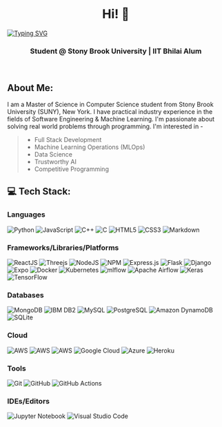 <!--
### Hi there 👋
**thota-sasanth/thota-sasanth** is a ✨ _special_ ✨ repository because its `README.md` (this file) appears on your GitHub profile.

Here are some ideas to get you started:

- 🔭 I’m currently working on ...
- 🌱 I’m currently learning ...
- 👯 I’m looking to collaborate on ...
- 🤔 I’m looking for help with ...
- 💬 Ask me about ...
- 📫 How to reach me: ...
- 😄 Pronouns: ...
- ⚡ Fun fact: ...
-->

<h1 align="center"> Hi! 👋</br> 
</h1>
<a href="https://git.io/typing-svg"><img src="https://readme-typing-svg.herokuapp.com?font=Fira+Code&duration=4000&pause=400&center=true&width=830&height=45&lines=I'm+Sasanth+Thota;Software+Engineer;Nice+to+meet+you+!" alt="Typing SVG" /></a><h3 align="center"> Student @ Stony Brook University | IIT Bhilai Alum </h3>
<p align="center">
<a href="https://www.linkedin.com/in/sasanththota/" target="_blank"><img alt="" src="https://img.shields.io/badge/LinkedIn-%2320232a?logo=linkedin&logoColor=0A66C2&style=for-the-badge" style="vertical-align:center" /></a>
<a href="https://github.com/thota-sasanth" target="_blank"><img alt="" src="https://img.shields.io/badge/GitHub-%2320232a?style=for-the-badge&logo=Github&logoColor=white" style="vertical-align:center" /></a>
<a href="mailto:thotasasanth@gmail.com" target="_blank"><img alt="" src="https://img.shields.io/badge/Gmail-%2320232a?style=for-the-badge&logo=gmail&logoColor=white" style="vertical-align:center" /></a>
</p>

## About Me:
I am a Master of Science in Computer Science student from Stony Brook University (SUNY), New York. I have practical industry experience in the fields of Software Engineering & Machine Learning. I'm passionate about solving real world problems through programming. I'm interested in -

> * Full Stack Development <br>
> * Machine Learning Operations (MLOps) <br>
> * Data Science <br>
> * Trustworthy AI <br>
> * Competitive Programming <br>

## 💻 Tech Stack:
### Languages
![Python](https://img.shields.io/badge/-Python-%2320232a?style=for-the-badge&logo=python)
![JavaScript](https://img.shields.io/badge/-JavaScript-%2320232a?style=for-the-badge&logo=javascript)
![C++](https://img.shields.io/badge/c++-%2320232a.svg?style=for-the-badge&logo=c%2B%2B&logoColor=white)
![C](https://img.shields.io/badge/c-%2320232a?style=for-the-badge&logo=c&logoColor=white)
![HTML5](https://img.shields.io/badge/-HTML5-%2320232a?style=for-the-badge&logo=html5)
![CSS3](https://img.shields.io/badge/-CSS3-%2320232a?style=for-the-badge&logo=css3)
![Markdown](https://img.shields.io/badge/-Markdown-%2320232a?style=for-the-badge&logo=markdown)


### Frameworks/Libraries/Platforms
![ReactJS](https://img.shields.io/badge/-React.JS-%2320232a?style=for-the-badge&logo=react)
![Threejs](https://img.shields.io/badge/-D3.JS-%2320232a?style=for-the-badge&logo=d3.js)
![NodeJS](https://img.shields.io/badge/-NodeJS-%2320232a?style=for-the-badge&logo=node.js&logoColor=pink)
![NPM](https://img.shields.io/badge/NPM-%2320232a.svg?style=for-the-badge&logo=npm&logoColor=white)
![Express.js](https://img.shields.io/badge/-ExpressJS-%2320232a?style=for-the-badge&logo=express)
![Flask](https://img.shields.io/badge/-Flask-%2320232a?style=for-the-badge&logo=flask)
![Django](https://img.shields.io/badge/-Django-%2320232a?style=for-the-badge&logo=django)
![Expo](https://img.shields.io/badge/expo-%2320232a?style=for-the-badge&logo=expo&logoColor=#D04A37)
![Docker](https://img.shields.io/badge/docker-%2320232a.svg?style=for-the-badge&logo=docker&logoColor=white)
![Kubernetes](https://img.shields.io/badge/kubernetes-%2320232a.svg?style=for-the-badge&logo=kubernetes&logoColor=white)
![mlflow](https://img.shields.io/badge/mlflow-%2320232a.svg?style=for-the-badge&logo=numpy&logoColor=blue)
![Apache Airflow](https://img.shields.io/badge/Apache%20Airflow-%2320232a?style=for-the-badge&logo=Apache%20Airflow&logoColor=white)
![Keras](https://img.shields.io/badge/Keras-%2320232a.svg?style=for-the-badge&logo=Keras&logoColor=white)
![TensorFlow](https://img.shields.io/badge/TensorFlow-%2320232a.svg?style=for-the-badge&logo=TensorFlow&logoColor=white)


### Databases
![MongoDB](https://img.shields.io/badge/-MongoDB-%2320232a?style=for-the-badge&logo=mongodb)
![IBM DB2](https://img.shields.io/badge/-IBM_DB2-%2320232a?style=for-the-badge&logo=ibm&logoColor=white)
![MySQL](https://img.shields.io/badge/-MySQL-%2320232a?style=for-the-badge&logo=mysql&logoColor=white)
![PostgreSQL](https://img.shields.io/badge/-PostgreSQL-%2320232a?style=for-the-badge&logo=postgresql&logoColor=white)
![Amazon DynamoDB](https://img.shields.io/badge/-Amazon_DynamoDB-%2320232a?style=for-the-badge&logo=Amazon%20DynamoDB)
![SQLite](https://img.shields.io/badge/sqlite-%2320232a.svg?style=for-the-badge&logo=sqlite&logoColor=white)


### Cloud
![AWS](https://img.shields.io/badge/-AWS-%2320232a?style=for-the-badge&logo=amazon-aws&logoColor=orange)
![AWS](https://img.shields.io/badge/-AWS%20Lambda-%2320232a?style=for-the-badge&logo=amazon-aws&logoColor=orange)
![AWS](https://img.shields.io/badge/-AWS%20SageMaker-%2320232a?style=for-the-badge&logo=amazon-aws&logoColor=orange)
![Google Cloud](https://img.shields.io/badge/Google%20Cloud-%2320232a.svg?style=for-the-badge&logo=google-cloud&logoColor=white)
![Azure](https://img.shields.io/badge/azure-%2320232a.svg?style=for-the-badge&logo=microsoftazure&logoColor=white)
![Heroku](https://img.shields.io/badge/-Heroku-%2320232a?style=for-the-badge&logo=heroku)



### Tools
![Git](https://img.shields.io/badge/-Git-%2320232a?style=for-the-badge&logo=git)
![GitHub](https://img.shields.io/badge/-GitHub-%2320232a?style=for-the-badge&logo=github)
![GitHub Actions](https://img.shields.io/badge/-github%20actions-%2320232a?style=for-the-badge&logo=githubactions)


### IDEs/Editors
![Jupyter Notebook](https://img.shields.io/badge/jupyter-%2320232a.svg?style=for-the-badge&logo=jupyter&logoColor=white)
![Visual Studio Code](https://img.shields.io/badge/Visual%20Studio%20Code-%2320232a.svg?style=for-the-badge&logo=visual-studio-code&logoColor=white)



